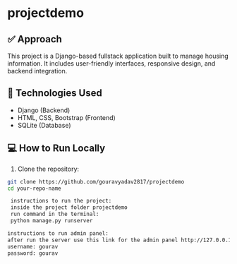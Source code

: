 ﻿# projectdemo
## ✅ Approach
This project is a Django-based fullstack application built to manage housing information. It includes user-friendly interfaces, responsive design, and backend integration.

## 🔧 Technologies Used
- Django (Backend)
- HTML, CSS, Bootstrap (Frontend)
- SQLite (Database)
## 💻 How to Run Locally

1. Clone the repository:
```bash
git clone https://github.com/gouravyadav2817/projectdemo
cd your-repo-name

 instructions to run the project:
 inside the project folder projectdemo
 run command in the terminal:
 python manage.py runserver    

instructions to run admin panel:
after run the server use this link for the admin panel http://127.0.0.1:8000/admin/
username: gourav
password: gourav
